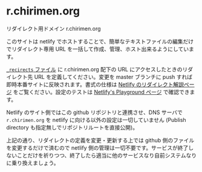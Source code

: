 # r.chirimen.org
リダイレクト用ドメイン r.chirimen.org

このサイトは netlify でホストすることで、簡単なテキストファイルの編集だけでリダイレクト専用 URL を一括して作成、管理、ホスト出来るようにしています。

[`_recirects` ファイル](https://github.com/chirimen-oh/r.chirimen.org/blob/master/_redirects) に r.chirimen.org 配下の URL にアクセスしたときのリダイレクト先 URL を定義してください。変更を master ブランチに push すれば即時本番サイトに反映されます。書式の仕様は [Netlify のリダイレクト解説ページ](<https://www.netlify.com/docs/redirects/>) をご覧ください。設定のテストは [Netlify's Playground ページ](https://play.netlify.com/redirects) で確認できます。

Netlify のサイト側ではこの github リポジトリと連携させ、DNS サーバで `r.chirimen.org` を netlify に向ける以外の設定は一切していません (Publish directory も指定無しでリポジトリルートを直接公開)。

上記の通り、リダイレクトの定義を変更・更新する上では github 側のファイルを変更するだけで済むので netlify 側の管理は一切不要です。サービスが終了しないことだけを祈りつつ、終了したら適当に他のサービスなり自前システムなりに乗り換えましょう。
